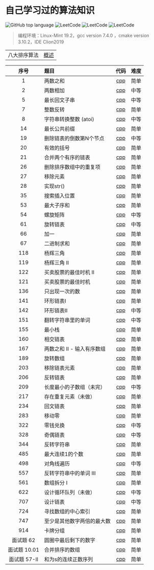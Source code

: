# 自己学习过的算法知识

![GitHub top language](https://img.shields.io/github/languages/top/A1aM0/Leetcode)
![LeetCode](https://badgen.net/github/stars/A1aM0/LeetCode)
![LeetCode](https://badgen.net/github/commits/A1aM0/LeetCode)
![LeetCode](https://badgen.net/github/last-commit/A1aM0/LeetCode)

> 编程环境：Linux-Mint 19.2，gcc version 7.4.0 ，cmake version 3.10.2，IDE Clion2019

|  |  |
| :----: | :----: | 
| 八大排序算法 | [概述](八大排序算法/概述.md) |

| 序号 | 题目 | 代码 | 难度 |
| :----: | :----- | :----: | :-----: |
| 1 | 两数之和 | [cpp](1-Two_Sum/main.cpp) | 简单 |
| 2 | 两数相加 | [cpp](2-Add_Two_Numbers/main.cpp) | 中等 |
| 5 | 最长回文子串 | [cpp](5_Longest_Palindromic_Substring/main.cpp) | 中等 |
| 7 | 整数反转 | [cpp](7-Reverse_Integer/main.cpp) | 简单 |
| 8 | 字符串转换整数 (atoi) | [cpp](8-String_to_Integer(atoi)/main.cpp) | 中等 |
| 14 | 最长公共前缀 | [cpp](14_Longest_Common_Prefix/main.cpp) | 简单 |
| 19 | 删除链表的倒数第N个节点 | [cpp](19-Remove_Nth_Node_From_End_of_List/main.cpp) | 中等 |
| 20 | 有效的括号 | [cpp](20-Valid_Parentheses/main.cpp) | 简单 |
| 21 | 合并两个有序的链表 | [cpp](21-Merge_Two_Sorted_Lists/main.cpp) | 简单 |
| 26 | 删除排序数组中的重复项 | [cpp](26-Remove_Duplicates_From_Sorted_Arrays/main.cpp) | 简单 |
| 27 | 移除元素 | [cpp](27-Remove_Element/main.cpp) | 简单|
| 28 | 实现str() | [cpp](28_&#32;Implement_strStr/main.cpp) | 简单 |
| 35 | 搜索插入位置 | [cpp](35-Search_Insert_Position/main.cpp) | 简单 |
| 53 | 最大子序和 | [cpp](53-Maximum_Subarray/main.cpp) | 简单 |
| 54 | 螺旋矩阵 | [cpp](54_Spiral_Matrix/main.cpp) | 中等 |
| 61 | 旋转链表 | [cpp](61-Rotate_List/main.cpp) | 中等 |
| 66 | 加一 | [cpp](66_Plus_One/main.cpp) | 简单 |
| 67 | 二进制求和 | [cpp](67_Add_Binary/main.cpp) | 简单 |
| 118 | 杨辉三角 | [cpp](118_Pascal's&#32;_Triangle/main.cpp) | 简单 |
| 119 | 杨辉三角 II | [cpp](119-Pascal's_Triangle_II/main.cpp) | 简单 |
| 122 | 买卖股票的最佳时机 II | [cpp](122-Best_Time_To_Buy_And_Sell_Stock_2/main.cpp) | 简单 |
| 121 | 买卖股票的最佳时机 | [cpp](121-Best_Time_To_Buy_And_Sell_Stock/main.cpp) | 简单 |
| 136 | 只出现一次的数 | [cpp](136-Single_Number/main.cpp) | 简单 |
| 141 | 环形链表I | [cpp](141-Linked_List_Cycle/main.cpp) | 简单 |
| 142 | 环形链表II | [cpp](142-Linked_List_Cycle_II/main.cpp) | 中等 |
| 151 | 翻转字符串里的单词 | [cpp](151-Reverse_Words_in_a_String/main.cpp) | 中等 |
| 155 | 最小栈 | [cpp](155-Min_Stack/main.cpp) | 简单 |
| 160 | 相交链表 | [cpp](160-Intersection_of_Two_Linked_Lists/main.cpp) | 简单 |
| 167 | 两数之和 II - 输入有序数组 | [cpp](167_Two_Sum_II/main.cpp) | 简单 |
| 189 | 旋转数组 | [cpp](189-Rotate_Array/main.cpp) | 简单 | 
| 203 | 移除链表元素 | [cpp](203-Remove_Linked_List_Elements/main.cpp) | 简单 |
| 206 | 反转链表 | [cpp](206-Reverse_Linked_List/main.cpp) | 简单 |
| 209 | 长度最小的子数组（未完） | [cpp](209_Minimum_Size_Subarray_Sum/main.cpp) | 中等|
| 217 | 存在重复元素（未做） | [cpp](217-Contains_Duplicate/main.cpp) | 简单 |
| 234 | 回文链表 | [cpp](234-Palindrome_Linked_List/main.cpp) | 简单 |
| 283 | 移动零 | [cpp](283-Move_Zeroes/main.cpp) | 简单 |
| 322 | 零钱兑换 | [cpp](322-Coin_Change/main.cpp) | 中等 |
| 328 | 奇偶链表 | [cpp](328-Odd_Even_Linked_List/main.cpp) | 中等 |
| 344 | 反转字符串 | [cpp](344_Reverse_String/main.cpp) | 简单 |
| 485 | 最大连续1的个数 | [cpp](485_Max_Consecutive_Ones/main.cpp) | 简单 |
| 498 | 对角线遍历 | [cpp](498_Diagonal_traverse/main.cpp) | 中等 |
| 557 | 反转字符串中的单词 III | [cpp](557-Reverse_Words_in_a_String&#32;III/main.cpp) | 简单 |
| 561 | 数组拆分 I | [cpp](561_Array_Partition_I/main.cpp) | 简单 |
| 622 | 设计循环队列（未做） | [cpp](622-Design_Circular_Queue/main.cpp) | 中等 |
| 707 | 设计链表 | [cpp](707-Design_Linked_List/main.cpp) | 中等 |
| 724 | 寻找数组的中心索引 | [cpp](724_Find_Pivot_Index/main.cpp) | 简单 |
| 747 | 至少是其他数字两倍的最大数 | [cpp](747_Largest_Number_At_Least_Twice_Of_Others/main.cpp) | 简单 |
| 914 | 卡牌分组 | [cpp](914-X_of_a_%20Kind_in_a_Deck_of_Cards/main.cpp) | 简单 |
| 面试题 62 | 圆圈中最后剩下的数字 | [cpp](Interview-question-The_last_number_left_in_circle/main.cpp) | 简单 |
| 面试题 10.01 | 合并排序的数组 | [cpp](Interview-questions-Sorted_Merge_LCCI/main.cpp) | 简单 |
| 面试题 57-II | 和为s的连续正数序列 | [cpp](Interview-questions-Continuous_positive_sequence_of_s/main.cpp) | 简单 |
